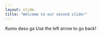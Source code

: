 ```yaml
---
layout: slide
title: "Welcome to our second slide!"
---
```

Kumo desu ga
Use the left arrow to go back!
